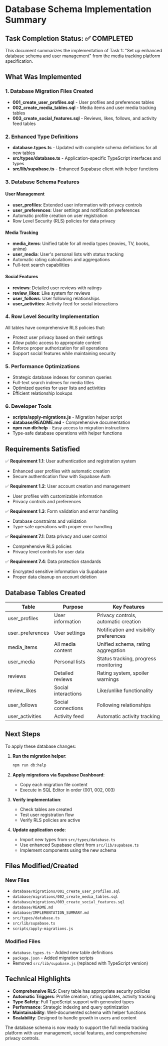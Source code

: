 # Database Schema Implementation Summary

## Task Completion Status: ✅ COMPLETED

This document summarizes the implementation of Task 1: "Set up enhanced database schema and user management" from the media tracking platform specification.

## What Was Implemented

### 1. Database Migration Files Created
- **001_create_user_profiles.sql** - User profiles and preferences tables
- **002_create_media_tables.sql** - Media items and user media tracking tables  
- **003_create_social_features.sql** - Reviews, likes, follows, and activity feed tables

### 2. Enhanced Type Definitions
- **database.types.ts** - Updated with complete schema definitions for all new tables
- **src/types/database.ts** - Application-specific TypeScript interfaces and types
- **src/lib/supabase.ts** - Enhanced Supabase client with helper functions

### 3. Database Schema Features

#### User Management
- **user_profiles**: Extended user information with privacy controls
- **user_preferences**: User settings and notification preferences
- Automatic profile creation on user registration
- Row Level Security (RLS) policies for data privacy

#### Media Tracking
- **media_items**: Unified table for all media types (movies, TV, books, anime)
- **user_media**: User's personal lists with status tracking
- Automatic rating calculations and aggregations
- Full-text search capabilities

#### Social Features
- **reviews**: Detailed user reviews with ratings
- **review_likes**: Like system for reviews
- **user_follows**: User following relationships
- **user_activities**: Activity feed for social interactions

### 4. Row Level Security Implementation
All tables have comprehensive RLS policies that:
- Protect user privacy based on their settings
- Allow public access to appropriate content
- Enforce proper authorization for all operations
- Support social features while maintaining security

### 5. Performance Optimizations
- Strategic database indexes for common queries
- Full-text search indexes for media titles
- Optimized queries for user lists and activities
- Efficient relationship lookups

### 6. Developer Tools
- **scripts/apply-migrations.js** - Migration helper script
- **database/README.md** - Comprehensive documentation
- **npm run db:help** - Easy access to migration instructions
- Type-safe database operations with helper functions

## Requirements Satisfied

✅ **Requirement 1.1**: User authentication and registration system
- Enhanced user profiles with automatic creation
- Secure authentication flow with Supabase Auth

✅ **Requirement 1.2**: User account creation and management
- User profiles with customizable information
- Privacy controls and preferences

✅ **Requirement 1.3**: Form validation and error handling
- Database constraints and validation
- Type-safe operations with proper error handling

✅ **Requirement 7.1**: Data privacy and user control
- Comprehensive RLS policies
- Privacy level controls for user data

✅ **Requirement 7.4**: Data protection standards
- Encrypted sensitive information via Supabase
- Proper data cleanup on account deletion

## Database Tables Created

| Table | Purpose | Key Features |
|-------|---------|--------------|
| user_profiles | User information | Privacy controls, automatic creation |
| user_preferences | User settings | Notification and visibility preferences |
| media_items | All media content | Unified schema, rating aggregation |
| user_media | Personal lists | Status tracking, progress monitoring |
| reviews | Detailed reviews | Rating system, spoiler warnings |
| review_likes | Social interactions | Like/unlike functionality |
| user_follows | Social connections | Following relationships |
| user_activities | Activity feed | Automatic activity tracking |

## Next Steps

To apply these database changes:

1. **Run the migration helper**:
   ```bash
   npm run db:help
   ```

2. **Apply migrations via Supabase Dashboard**:
   - Copy each migration file content
   - Execute in SQL Editor in order (001, 002, 003)

3. **Verify implementation**:
   - Check tables are created
   - Test user registration flow
   - Verify RLS policies are active

4. **Update application code**:
   - Import new types from `src/types/database.ts`
   - Use enhanced Supabase client from `src/lib/supabase.ts`
   - Implement components using the new schema

## Files Modified/Created

### New Files
- `database/migrations/001_create_user_profiles.sql`
- `database/migrations/002_create_media_tables.sql`
- `database/migrations/003_create_social_features.sql`
- `database/README.md`
- `database/IMPLEMENTATION_SUMMARY.md`
- `src/types/database.ts`
- `src/lib/supabase.ts`
- `scripts/apply-migrations.js`

### Modified Files
- `database.types.ts` - Added new table definitions
- `package.json` - Added migration scripts
- Removed `src/lib/supabase.js` (replaced with TypeScript version)

## Technical Highlights

- **Comprehensive RLS**: Every table has appropriate security policies
- **Automatic Triggers**: Profile creation, rating updates, activity tracking
- **Type Safety**: Full TypeScript support with generated types
- **Performance**: Strategic indexing and query optimization
- **Maintainability**: Well-documented schema with helper functions
- **Scalability**: Designed to handle growth in users and content

The database schema is now ready to support the full media tracking platform with user management, social features, and comprehensive privacy controls.